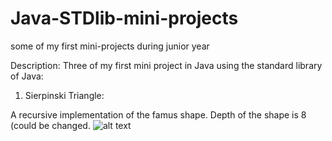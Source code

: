 # Java-STDlib-mini-projects
some of my first mini-projects during junior year

Description:
Three of my first mini project in Java using the standard library of Java:

1. Sierpinski Triangle:
  
  A recursive implementation of the famus shape. Depth of the shape is 8 (could be changed.
  ![alt text](https://raw.githubusercontent.com/username/projectname/branch/path/to/img.png)
